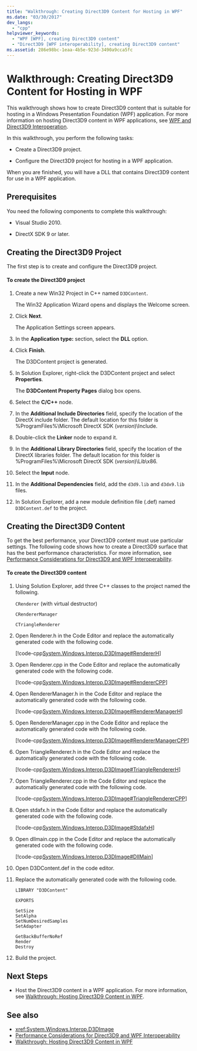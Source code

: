 ```yaml
---
title: "Walkthrough: Creating Direct3D9 Content for Hosting in WPF"
ms.date: "03/30/2017"
dev_langs:
  - "cpp"
helpviewer_keywords:
  - "WPF [WPF], creating Direct3D9 content"
  - "Direct3D9 [WPF interoperability], creating Direct3D9 content"
ms.assetid: 286e98bc-1eaa-4b5e-923d-3490a9cca5fc
---
```

# Walkthrough: Creating Direct3D9 Content for Hosting in WPF
This walkthrough shows how to create Direct3D9 content that is suitable for hosting in a Windows Presentation Foundation (WPF) application. For more information on hosting Direct3D9 content in WPF applications, see [WPF and Direct3D9 Interoperation](wpf-and-direct3d9-interoperation.md).

 In this walkthrough, you perform the following tasks:

-   Create a Direct3D9 project.

-   Configure the Direct3D9 project for hosting in a WPF application.

 When you are finished, you will have a DLL that contains Direct3D9 content for use in a WPF application.

## Prerequisites
 You need the following components to complete this walkthrough:

-   Visual Studio 2010.

-   DirectX SDK 9 or later.

## Creating the Direct3D9 Project
 The first step is to create and configure the Direct3D9 project.

#### To create the Direct3D9 project

1.  Create a new Win32 Project in C++ named `D3DContent`.

     The Win32 Application Wizard opens and displays the Welcome screen.

2.  Click **Next**.

     The Application Settings screen appears.

3.  In the **Application type:** section, select the **DLL** option.

4.  Click **Finish**.

     The D3DContent project is generated.

5.  In Solution Explorer, right-click the D3DContent project and select **Properties**.

     The **D3DContent Property Pages** dialog box opens.

6.  Select the **C/C++** node.

7.  In the **Additional Include Directories** field, specify the location of the DirectX include folder. The default location for this folder is %ProgramFiles%\Microsoft DirectX SDK (*version*)\Include.

8.  Double-click the **Linker** node to expand it.

9. In the **Additional Library Directories** field, specify the location of the DirectX libraries folder. The default location for this folder is %ProgramFiles%\Microsoft DirectX SDK (*version*)\Lib\x86.

10. Select the **Input** node.

11. In the **Additional Dependencies** field, add the `d3d9.lib` and `d3dx9.lib` files.

12. In Solution Explorer, add a new module definition file (.def) named `D3DContent.def` to the project.

## Creating the Direct3D9 Content
 To get the best performance, your Direct3D9 content must use particular settings. The following code shows how to create a Direct3D9 surface that has the best performance characteristics. For more information, see [Performance Considerations for Direct3D9 and WPF Interoperability](performance-considerations-for-direct3d9-and-wpf-interoperability.md).

#### To create the Direct3D9 content

1.  Using Solution Explorer, add three C++ classes to the project named the following.

     `CRenderer` (with virtual destructor)

     `CRendererManager`

     `CTriangleRenderer`

2.  Open Renderer.h in the Code Editor and replace the automatically generated code with the following code.

     [!code-cpp[System.Windows.Interop.D3DImage#RendererH](~/samples/snippets/cpp/VS_Snippets_Wpf/System.Windows.Interop.D3DImage/cpp/renderer.h#rendererh)]

3.  Open Renderer.cpp in the Code Editor and replace the automatically generated code with the following code.

     [!code-cpp[System.Windows.Interop.D3DImage#RendererCPP](~/samples/snippets/cpp/VS_Snippets_Wpf/System.Windows.Interop.D3DImage/cpp/renderer.cpp#renderercpp)]

4.  Open RendererManager.h in the Code Editor and replace the automatically generated code with the following code.

     [!code-cpp[System.Windows.Interop.D3DImage#RendererManagerH](~/samples/snippets/cpp/VS_Snippets_Wpf/System.Windows.Interop.D3DImage/cpp/renderermanager.h#renderermanagerh)]

5.  Open RendererManager.cpp in the Code Editor and replace the automatically generated code with the following code.

     [!code-cpp[System.Windows.Interop.D3DImage#RendererManagerCPP](~/samples/snippets/cpp/VS_Snippets_Wpf/System.Windows.Interop.D3DImage/cpp/renderermanager.cpp#renderermanagercpp)]

6.  Open TriangleRenderer.h in the Code Editor and replace the automatically generated code with the following code.

     [!code-cpp[System.Windows.Interop.D3DImage#TriangleRendererH](~/samples/snippets/cpp/VS_Snippets_Wpf/System.Windows.Interop.D3DImage/cpp/trianglerenderer.h#trianglerendererh)]

7.  Open TriangleRenderer.cpp in the Code Editor and replace the automatically generated code with the following code.

     [!code-cpp[System.Windows.Interop.D3DImage#TriangleRendererCPP](~/samples/snippets/cpp/VS_Snippets_Wpf/System.Windows.Interop.D3DImage/cpp/trianglerenderer.cpp#trianglerenderercpp)]

8.  Open stdafx.h in the Code Editor and replace the automatically generated code with the following code.

     [!code-cpp[System.Windows.Interop.D3DImage#StdafxH](~/samples/snippets/cpp/VS_Snippets_Wpf/System.Windows.Interop.D3DImage/cpp/stdafx.h#stdafxh)]

9. Open dllmain.cpp in the Code Editor and replace the automatically generated code with the following code.

     [!code-cpp[System.Windows.Interop.D3DImage#DllMain](~/samples/snippets/cpp/VS_Snippets_Wpf/System.Windows.Interop.D3DImage/cpp/dllmain.cpp#dllmain)]

10. Open D3DContent.def in the code editor.

11. Replace the automatically generated code with the following code.

    ```
    LIBRARY "D3DContent"

    EXPORTS

    SetSize
    SetAlpha
    SetNumDesiredSamples
    SetAdapter

    GetBackBufferNoRef
    Render
    Destroy
    ```

12. Build the project.

## Next Steps

-   Host the Direct3D9 content in a WPF application. For more information, see [Walkthrough: Hosting Direct3D9 Content in WPF](walkthrough-hosting-direct3d9-content-in-wpf.md).

## See also

- <xref:System.Windows.Interop.D3DImage>
- [Performance Considerations for Direct3D9 and WPF Interoperability](performance-considerations-for-direct3d9-and-wpf-interoperability.md)
- [Walkthrough: Hosting Direct3D9 Content in WPF](walkthrough-hosting-direct3d9-content-in-wpf.md)

